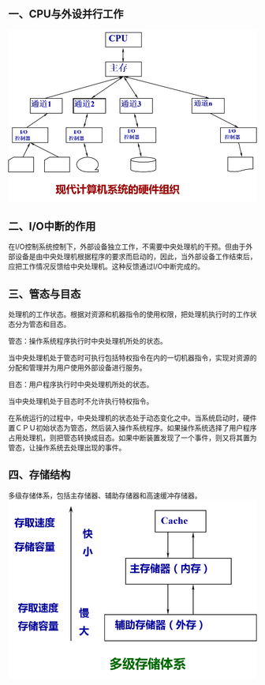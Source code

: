 ## 一、CPU与外设并行工作
![](assets/图片23.png)
## 二、I/O中断的作用

 在I/O控制系统控制下，外部设备独立工作，不需要中央处理机的干预。但由于外部设备是由中央处理机根据程序的要求而启动的，因此，当外部设备工作结束后，应把工作情况反馈给中央处理机。这种反馈通过I/O中断完成的。

## 三、管态与目态

处理机的工作状态。根据对资源和机器指令的使用权限，把处理机执行时的工作状态分为管态和目态。

管态：操作系统程序执行时中央处理机所处的状态。

当中央处理机处于管态时可执行包括特权指令在内的一切机器指令，实现对资源的分配和管理并为用户使用外部设备进行服务。

目态：用户程序执行时中央处理机所处的状态。

当中央处理机处于目态时不允许执行特权指令。

 在系统运行的过程中，中央处理机的状态处于动态变化之中。当系统启动时，硬件置ＣＰＵ初始状态为管态，然后装入操作系统程序。如果操作系统选择了用户程序占用处理机，则把管态转换成目态。如果中断装置发现了一个事件，则又将其置为管态，让操作系统去处理出现的事件。

## 四、存储结构
多级存储体系，包括主存储器、辅助存储器和高速缓冲存储器。
![](assets/图片24.png)
